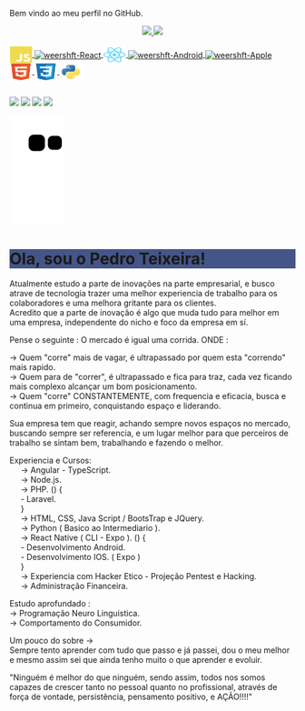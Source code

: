 Bem vindo ao meu perfil no GitHub.<br>
<div align="center">
  <a href="https://github.com/weershft">
  <img height="180em" src="https://github-readme-stats.vercel.app/api?username=weershft&show_icons=true&theme=dark&include_all_commits=true&count_private=true"/>
  <img height="130em" src="https://github-readme-stats.vercel.app/api/top-langs/?username=weershft&layout=compact&langs_count=7&theme=dark"/>
</div>
<div style="display: inline_block"><br>
  <img align="center" alt="weershft-Js" height="30" width="40" src="https://raw.githubusercontent.com/devicons/devicon/master/icons/javascript/javascript-plain.svg">
  <img align="center" alt="weershft-React" height="30" width="40" src="https://cdn.jsdelivr.net/gh/devicons/devicon/icons/nodejs/nodejs-original-wordmark.svg" />
  <img align="center" alt="weershft-React" height="30" width="40" src="https://raw.githubusercontent.com/devicons/devicon/master/icons/react/react-original.svg">
  <img align="center" alt="weershft-Android" height="30" width="40" src="https://cdn.jsdelivr.net/gh/devicons/devicon/icons/android/android-original.svg" />
  <img align="center" alt="weershft-Apple" height="30" width="40" src="https://cdn.jsdelivr.net/gh/devicons/devicon/icons/apple/apple-original.svg" />
  <img align="center" alt="weershft-HTML" height="30" width="40" src="https://raw.githubusercontent.com/devicons/devicon/master/icons/html5/html5-original.svg">
  <img align="center" alt="weershft-CSS" height="30" width="40" src="https://raw.githubusercontent.com/devicons/devicon/master/icons/css3/css3-original.svg">
  <img align="center" alt="weershft-Python" height="30" width="40" src="https://raw.githubusercontent.com/devicons/devicon/master/icons/python/python-original.svg">
</div>
  
  ##
 
<div> 
  <a href="https://www.youtube.com/channel/UCtWyTgU2EhaSh8GCkVLeF_g" target="_blank"><img src="https://img.shields.io/badge/YouTube-FF0000?style=for-the-badge&logo=youtube&logoColor=white" target="_blank"></a>
  <a href="https://instagram.com" target="_blank"><img src="https://img.shields.io/badge/-Instagram-%23E4405F?style=for-the-badge&logo=instagram&logoColor=white" target="_blank"></a>
  <!--
 	<a href="https://www.twitch.tv" target="_blank"><img src="https://img.shields.io/badge/Twitch-9146FF?style=for-the-badge&logo=twitch&logoColor=white" target="_blank"></a>
 <a href="https://discord.gg" target="_blank"><img src="https://img.shields.io/badge/Discord-7289DA?style=for-the-badge&logo=discord&logoColor=white" target="_blank"></a>-->
  <a href = "mailto:weershft@gmail.com"><img src="https://img.shields.io/badge/-Gmail-%23333?style=for-the-badge&logo=gmail&logoColor=white" target="_blank"></a>
  <a href="https://www.linkedin.com/in/pedro-henrique-ferreira-teixeira-842483216" target="_blank"><img src="https://img.shields.io/badge/-LinkedIn-%230077B5?style=for-the-badge&logo=linkedin&logoColor=white" target="_blank"></a> 
 
  ![Snake animation](https://github.com/rafaballerini/rafaballerini/blob/output/github-contribution-grid-snake.svg)
 
</div>
  
  <div><p>
  
  <h1 style="background-color:#458;">Ola, sou o Pedro Teixeira!</h1>

Atualmente estudo a parte de inovações na parte empresarial, e busco atrave de tecnologia trazer uma melhor experiencia de trabalho para os colaboradores e uma melhora gritante para os clientes.<br>
Acredito que a parte de inovação é algo que muda tudo para melhor em uma empresa, independente do nicho e foco da empresa em sí.<br>

Pense o seguinte : O mercado é igual uma corrida. ONDE :<br>

-> Quem "corre" mais de vagar, é ultrapassado por quem esta "correndo" mais rapido.<br>
-> Quem para de "correr", é ultrapassado e fica para traz, cada vez ficando mais complexo alcançar um bom posicionamento.<br>
-> Quem "corre" CONSTANTEMENTE, com frequencia e eficacia, busca e continua em primeiro, conquistando espaço e liderando.<br>

Sua empresa tem que reagir, achando sempre novos espaços no mercado, buscando sempre ser referencia, e um lugar melhor para que perceiros de trabalho se sintam bem, trabalhando e fazendo o melhor.<br>

Experiencia e Cursos:<br>
&nbsp;&nbsp;&nbsp;&nbsp;         -> Angular - TypeScript. <br>
&nbsp;&nbsp;&nbsp;&nbsp;         -> Node.js.<br>
&nbsp;&nbsp;&nbsp;&nbsp;         -> PHP. () {<br>
&nbsp;&nbsp;&nbsp;&nbsp;         -  Laravel.<br>
&nbsp;&nbsp;&nbsp;&nbsp;            }<br>
&nbsp;&nbsp;&nbsp;&nbsp;         -> HTML, CSS, Java Script / BootsTrap e JQuery. <br>
&nbsp;&nbsp;&nbsp;&nbsp;         -> Python ( Basico ao Intermediario ).<br>
&nbsp;&nbsp;&nbsp;&nbsp;         -> React Native ( CLI - Expo ). () {<br>
&nbsp;&nbsp;&nbsp;&nbsp;         - Desenvolvimento Android.<br>
&nbsp;&nbsp;&nbsp;&nbsp;         - Desenvolvimento IOS. ( Expo )<br>
&nbsp;&nbsp;&nbsp;&nbsp;            }<br>
&nbsp;&nbsp;&nbsp;&nbsp;         -> Experiencia com Hacker Etico - Projeção Pentest e Hacking.<br>
&nbsp;&nbsp;&nbsp;&nbsp;         -> Administração Financeira.<br>
        
Estudo aprofundado :<br> -> Programação Neuro Linguistica.<br>
-> Comportamento do Consumidor.<br>
                  
                  
Um pouco do sobre -><br>
Sempre tento aprender com tudo que passo e já passei, dou o meu melhor e mesmo assim sei que ainda tenho muito o que aprender e evoluir.

"Ninguém é melhor do que ninguém, sendo assim, todos nos somos capazes de crescer tanto no pessoal quanto no profissional, através de força de vontade, persistência, pensamento positivo, e AÇÃO!!!!"<br>
  
</p></div>

